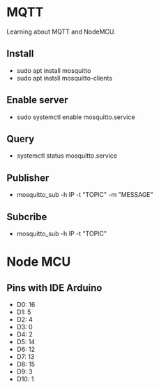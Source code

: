# MQTT
Learning about MQTT and NodeMCU.

## Install
- sudo apt install mosquitto
- sudo apt instsll mosquitto-clients

## Enable server
- sudo systemctl enable mosquitto.service

## Query
- systemctl status mosquitto.service

## Publisher
- mosquitto_sub -h IP -t "TOPIC" -m "MESSAGE"

## Subcribe
- mosquitto_sub -h IP -t "TOPIC"

# Node MCU

## Pins with IDE Arduino
- D0: 16
- D1: 5
- D2: 4
- D3: 0
- D4: 2
- D5: 14
- D6: 12
- D7: 13
- D8: 15
- D9: 3
- D10: 1